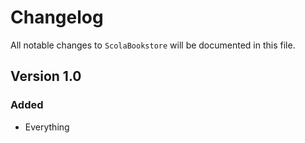 # Changelog

All notable changes to `ScolaBookstore` will be documented in this file.

## Version 1.0

### Added
- Everything
